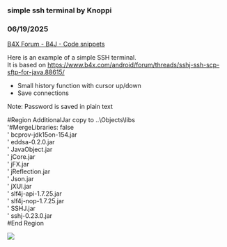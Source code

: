 ### simple ssh terminal by Knoppi
### 06/19/2025
[B4X Forum - B4J - Code snippets](https://www.b4x.com/android/forum/threads/167476/)

Here is an example of a simple SSH terminal.  
It is based on <https://www.b4x.com/android/forum/threads/sshj-ssh-scp-sftp-for-java.88615/>  

- Small history function with cursor up/down
- Save connections

Note: Password is saved in plain text  
  
#Region AdditionalJar copy to ..\Objects\libs  
'#MergeLibraries: false  
' bcprov-jdk15on-154.jar  
' eddsa-0.2.0.jar  
' JavaObject.jar  
' jCore.jar  
' jFX.jar  
' jReflection.jar  
' Json.jar  
' jXUI.jar  
' slf4j-api-1.7.25.jar  
' slf4j-nop-1.7.25.jar  
' SSHJ.jar  
' sshj-0.23.0.jar  
#End Region  
  
![](https://www.b4x.com/android/forum/attachments/164846)